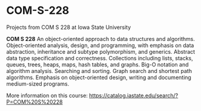 # COM-S-228
Projects from COM S 228 at Iowa State University

**COM S 228**
An object-oriented approach to data structures and algorithms. Object-oriented analysis, design, and programming, with emphasis on data abstraction, inheritance and subtype polymorphism, and generics. Abstract data type specification and correctness. Collections including lists, stacks, queues, trees, heaps, maps, hash tables, and graphs. Big-O notation and algorithm analysis. Searching and sorting. Graph search and shortest path algorithms. Emphasis on object-oriented design, writing and documenting medium-sized programs.

More information on this course: https://catalog.iastate.edu/search/?P=COM%20S%20228
